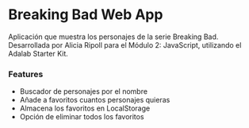 # Breaking Bad Web App

Aplicación que muestra los personajes de la serie Breaking Bad.
Desarrollada por Alicia Ripoll para el Módulo 2: JavaScript, utilizando el Adalab Starter Kit.

### Features

- Buscador de personajes por el nombre
- Añade a favoritos cuantos personajes quieras
- Almacena los favoritos en LocalStorage
- Opción de eliminar todos los favoritos
